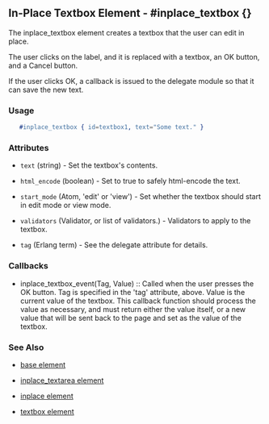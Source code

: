 <!-- dash: #inplace_textbox | Element | ###:Section -->


## In-Place Textbox Element - #inplace_textbox {}

  The inplace_textbox element creates a textbox that the user can
  edit in place.

  The user clicks on the label, and it is replaced with a textbox, an OK button, and a
  Cancel button. 

  If the user clicks OK, a callback is issued to the delegate module
  so that it can save the new text.

### Usage

```erlang
   #inplace_textbox { id=textbox1, text="Some text." }

```

### Attributes

   * `text` (string) - Set the textbox's contents.

   * `html_encode` (boolean) - Set to true to safely html-encode the text.

   * `start_mode` (Atom, 'edit' or 'view') - Set whether the textbox should
      start in edit mode or view mode.

   * `validators` (Validator, or list of validators.) - Validators to apply
      to the textbox.

   * `tag` (Erlang term) - See the delegate attribute for details.

### Callbacks

 *  inplace_textbox_event(Tag, Value) :: Called when the user presses the OK
      button. Tag is specified in the 'tag' attribute, above.  Value is the
      current value of the textbox. This callback function should process the
      value as necessary, and must return either the value itself, or a new value
      that will be sent back to the page and set as the value of the textbox.

### See Also

 *  [base element](./element_base.md)

 *  [inplace_textarea element](./inplace_textarea.md)

 *  [inplace element](./inplace.md)

 *  [textbox element](./textbox.md)

 
